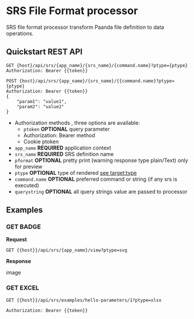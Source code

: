 # SRS File Format processor

SRS file format processor transform Paanda file definition to data operations. 

## Quickstart REST API

```http
GET {host}/api/srs/{app_name}/{srs_name}/{command.name}?ptype={ptype}
Authorization: Bearer {{token}}
```

```http
POST {host}/api/srs/{app_name}/{srs_name}/{{command.name}?ptype={ptype}
Authorization: Bearer {{token}}
{
    "param1": "value1",
    "param2": "value2"
}
```

- Authorization methods , three options are available:
  - `ptoken`  **OPTIONAL** query parameter
  - Authorization: Bearer method
  - Cookie ptoken
- `app_name` **REQUIRED** application context 
- `srs_name` **REQUIRED** SRS definition name 
- `pformat`  **OPTIONAL** pretty print (warning response type plain/Text) only for preview
- `ptype`  **OPTIONAL** type of rendered  [see target:type](/srs-api/08-targets.md#target-type)
- `command.name`  **OPTIONAL** preferred command or string (if any srs is executed)
- `querystring` **OPTIONAL** all query strings value are passed to processor


## Examples


### GET  BADGE

**Request**

```http
GET {{host}}/api/srs/{app_name}/view?ptype=svg
```

**Response**

image


### GET EXCEL

```http
GET {{host}}/api/srs/examples/hello-parameters/1?ptype=xlsx

Authorization: Bearer {{token}}
```

